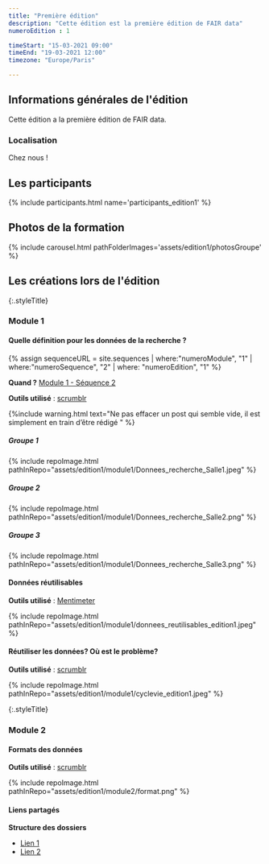 ```yaml
---
title: "Première édition"
description: "Cette édition est la première édition de FAIR data"
numeroEdition : 1

timeStart: "15-03-2021 09:00"
timeEnd: "19-03-2021 12:00"
timezone: "Europe/Paris"

---
```


## Informations générales de l'édition

Cette édition a la première édition de FAIR data.

### Localisation

Chez nous !

## Les participants

{% include participants.html name='participants_edition1' %}

## Photos de la formation

{% include carousel.html pathFolderImages='assets/edition1/photosGroupe' %}

## Les créations lors de l'édition

{:.styleTitle}
### Module 1 

#### Quelle définition pour les données de la recherche ?

{% assign sequenceURL = site.sequences | where:"numeroModule", "1" | where:"numeroSequence", "2" | where: "numeroEdition", "1" %}

**Quand ?**  [Module 1 - Séquence 2]({{site.baseurl}}{{sequenceURL[0].url}})

**Outils utilisé** : [scrumblr](http://scrumblr.ca/)

{%include warning.html 
text="Ne pas effacer un post qui semble vide, il est simplement en train d’être rédigé
" %}

##### Groupe 1
{% include repoImage.html pathInRepo="assets/edition1/module1/Donnees_recherche_Salle1.jpeg" %}

##### Groupe 2
{% include repoImage.html pathInRepo="assets/edition1/module1/Donnees_recherche_Salle2.png" %}

##### Groupe 3
{% include repoImage.html pathInRepo="assets/edition1/module1/Donnees_recherche_Salle3.png" %}

#### Données réutilisables

**Outils utilisé**  : [Mentimeter](https://www.menti.com/)

{% include repoImage.html pathInRepo="assets/edition1/module1/donnees_reutilisables_edition1.jpeg" %}

#### Réutiliser les données? Où est le problème?

**Outils utilisé** : [scrumblr](http://scrumblr.ca/)

{% include repoImage.html pathInRepo="assets/edition1/module1/cyclevie_edition1.jpeg" %}

{:.styleTitle}
### Module 2

#### Formats des données

**Outils utilisé** : [scrumblr](http://scrumblr.ca/)

{% include repoImage.html pathInRepo="assets/edition1/module2/format.png" %}

#### Liens partagés

**Structure des dossiers**

- [Lien 1](https://genr.eu/wp/towards-a-standardized-research-folder-structure/)
- [Lien 2](https://zenodo.org/record/4410128#.YFCNNmRuckh)
